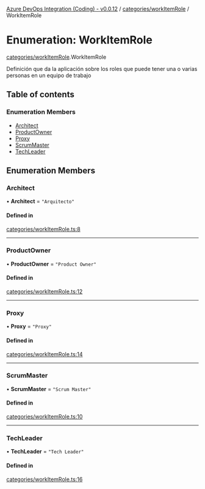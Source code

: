 [Azure DevOps Integration (Coding) - v0.0.12](../README.md) / [categories/workItemRole](../modules/categories_workItemRole.md) / WorkItemRole

# Enumeration: WorkItemRole

[categories/workItemRole](../modules/categories_workItemRole.md).WorkItemRole

Definición que da la aplicación sobre los roles que puede tener una o varias personas en un equipo de trabajo

## Table of contents

### Enumeration Members

- [Architect](categories_workItemRole.WorkItemRole.md#architect)
- [ProductOwner](categories_workItemRole.WorkItemRole.md#productowner)
- [Proxy](categories_workItemRole.WorkItemRole.md#proxy)
- [ScrumMaster](categories_workItemRole.WorkItemRole.md#scrummaster)
- [TechLeader](categories_workItemRole.WorkItemRole.md#techleader)

## Enumeration Members

### Architect

• **Architect** = ``"Arquitecto"``

#### Defined in

[categories/workItemRole.ts:8](https://github.com/jeysgar1/azure-devops-api-kms/blob/f839fd0/src/categories/workItemRole.ts#L8)

___

### ProductOwner

• **ProductOwner** = ``"Product Owner"``

#### Defined in

[categories/workItemRole.ts:12](https://github.com/jeysgar1/azure-devops-api-kms/blob/f839fd0/src/categories/workItemRole.ts#L12)

___

### Proxy

• **Proxy** = ``"Proxy"``

#### Defined in

[categories/workItemRole.ts:14](https://github.com/jeysgar1/azure-devops-api-kms/blob/f839fd0/src/categories/workItemRole.ts#L14)

___

### ScrumMaster

• **ScrumMaster** = ``"Scrum Master"``

#### Defined in

[categories/workItemRole.ts:10](https://github.com/jeysgar1/azure-devops-api-kms/blob/f839fd0/src/categories/workItemRole.ts#L10)

___

### TechLeader

• **TechLeader** = ``"Tech Leader"``

#### Defined in

[categories/workItemRole.ts:16](https://github.com/jeysgar1/azure-devops-api-kms/blob/f839fd0/src/categories/workItemRole.ts#L16)
